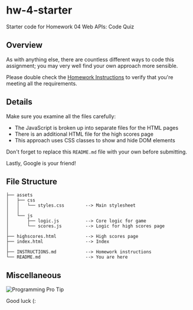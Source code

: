 # hw-4-starter

Starter code for Homework 04 Web APIs: Code Quiz

## Overview

As with anything else, there are countless different ways to code this assignment; you may very well find your own approach more sensible.

Please double check the [Homework Instructions](./INSTRUCTIONS.md) to verify that you're meeting all the requirements.

## Details

Make sure you examine all the files carefully:

 - The JavaScript is broken up into separate files for the HTML pages
 - There is an additional HTML file for the high scores page
 - This approach uses CSS classes to show and hide DOM elements

Don't forget to replace this `README.md` file with your own before submitting.

Lastly, Google is your friend!

## File Structure

```
├── assets
│   ├── css
│   │   └── styles.css        --> Main stylesheet
│   │
│   └── js
│       ├── logic.js          --> Core logic for game
│       └── scores.js         --> Logic for high scores page
│
├── highscores.html           --> High scores page
├── index.html                --> Index
│
├── INSTRUCTIONS.md           --> Homework instructions
└── README.md                 --> You are here
```

## Miscellaneous

![Programming Pro Tip](./js.jpg "Programming Pro Tip")


Good luck (: